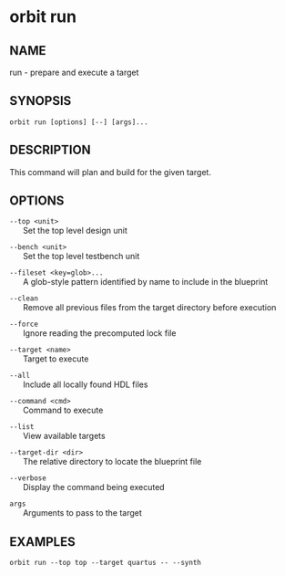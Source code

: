 # __orbit run__

## __NAME__

run - prepare and execute a target

## __SYNOPSIS__

```
orbit run [options] [--] [args]...
```

## __DESCRIPTION__

This command will plan and build for the given target.

## __OPTIONS__

`--top <unit>`  
      Set the top level design unit

`--bench <unit>`  
      Set the top level testbench unit

`--fileset <key=glob>...`  
      A glob-style pattern identified by name to include in the blueprint

`--clean`  
      Remove all previous files from the target directory before execution

`--force`  
      Ignore reading the precomputed lock file

`--target <name>`  
      Target to execute

`--all`  
      Include all locally found HDL files

`--command <cmd>`  
      Command to execute

`--list`  
      View available targets

`--target-dir <dir>`  
      The relative directory to locate the blueprint file

`--verbose`  
      Display the command being executed

`args`  
      Arguments to pass to the target

## __EXAMPLES__

```
orbit run --top top --target quartus -- --synth
```


